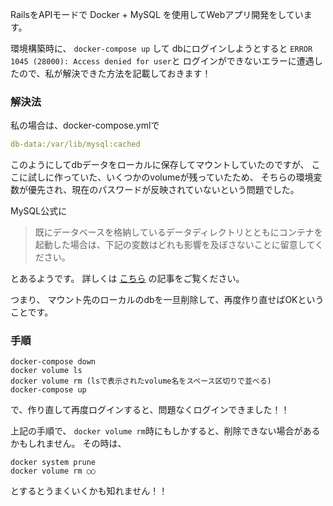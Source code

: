 RailsをAPIモードで Docker + MySQL を使用してWebアプリ開発をしています。

環境構築時に、
`docker-compose up` して dbにログインしようとすると
`ERROR 1045 (28000): Access denied for user`と
ログインができないエラーに遭遇したので、私が解決できた方法を記載しておきます！

### 解決法

私の場合は、docker-compose.ymlで 

```docker-compose.yml
db-data:/var/lib/mysql:cached
```
このようにしてdbデータをローカルに保存してマウントしていたのですが、
ここに試しに作っていた、いくつかのvolumeが残っていたため、
そちらの環境変数が優先され、現在のパスワードが反映されていないという問題でした。

MySQL公式に
> 既にデータベースを格納しているデータディレクトリとともにコンテナを起動した場合は、下記の変数はどれも影響を及ぼさないことに留意してください。

とあるようです。
詳しくは [こちら](https://qiita.com/hanyuTransfer/items/4584d0a4d85f0f78cfb6) の記事をご覧ください。

つまり、
マウント先のローカルのdbを一旦削除して、再度作り直せばOKということです。

### 手順

```terminal
docker-compose down
docker volume ls
docker volume rm (lsで表示されたvolume名をスペース区切りで並べる)
docker-compose up
```

で、作り直して再度ログインすると、問題なくログインできました！！

上記の手順で、
`docker volume rm`時にもしかすると、削除できない場合があるかもしれません。
その時は、

```terminal
docker system prune
docker volume rm ○○
```
とするとうまくいくかも知れません！！
